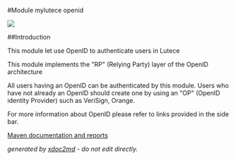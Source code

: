 
#Module mylutece openid

![](http://dev.lutece.paris.fr/plugins/module-mylutece-openid/images/openid.gif)

##Introduction

This module let use OpenID to authenticate users in Lutece

This module implements the "RP" (Relying Party) layer of the OpenID architecture

All users having an OpenID can be authenticated by this module. Users who have not already an OpenID should create one by using an "OP" (OpenID identity Provider) such as VeriSign, Orange.

For more information about OpenID please refer to links provided in the side bar.


[Maven documentation and reports](http://dev.lutece.paris.fr/plugins/module-mylutece-openid/)



 *generated by [xdoc2md](https://github.com/lutece-platform/tools-maven-xdoc2md-plugin) - do not edit directly.*